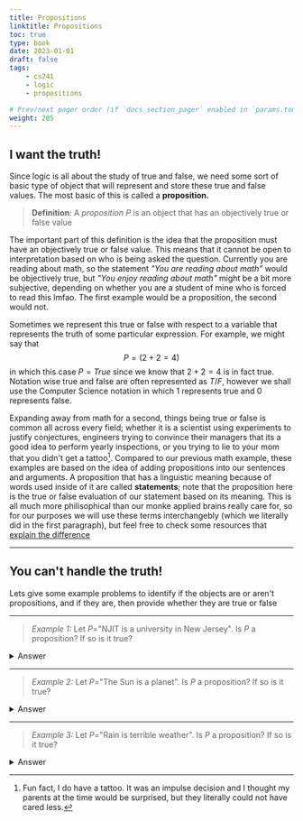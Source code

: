 ```yaml
---
title: Propositions
linktitle: Propositions
toc: true
type: book
date: 2023-01-01
draft: false
tags:
    - cs241
    - logic
    - propositions

# Prev/next pager order (if `docs_section_pager` enabled in `params.toml`)
weight: 205
---
```


## I want the truth!

Since logic is all about the study of true and false, we need some sort of basic type of
object that will represent and store these true and false values. The most basic of this
is called a __proposition.__

> __Definition__: A *proposition* $P$ is an object that has an objectively true or false value

The important part of this definition is the idea that the proposition must have an objectively true
or false value. This means that it cannot be open to interpretation based on who is being asked the
question. Currently you are reading about math, so the statement *"You are reading about math"* would be objectively true,
but *"You enjoy reading about math"* might be a bit more subjective, depending on whether you are a student
of mine who is forced to read this lmfao. The first example would be a proposition, the second would not.

Sometimes we represent this true or false with respect to a variable that represents the truth
of some particular expression. For example, we might say that
$$
P=\left(2+2=4\right)
$$
in which this case $P=True$ since we know that $2+2=4$ is in fact true. Notation wise
true and false are often represented as $T/F$, however we shall use the Computer Science notation
in which $1$ represents true and $0$ represents false.

Expanding away from math for a second, things being true or false is common all across every field; whether
it is a scientist using experiments to justify conjectures, engineers trying to convince their managers that
its a good idea to perform yearly inspections, or you trying to lie to your mom that you didn't get a tattoo[^1].
Compared to our previous math example, these examples are based on the idea of adding propositions into
our sentences and arguments. A proposition that has a linguistic meaning because of words used inside of
it are called __statements__; note that the proposition here is the true or false evaluation of our statement
based on its meaning. This is all much more philisophical than our monke applied brains really care for,
so for our purposes we will use these terms interchangebly (which we literally did in the first paragraph),
but feel free to check some resources that [explain the difference](https://philosophy.stackexchange.com/a/10896)

---

## You can't handle the truth!

Lets give some example problems to identify if the objects are or aren't propositions, and if they are,
then provide whether they are true or false

---

>*Example 1:* Let $P=$"NJIT is a university in New Jersey". Is $P$ a proposition? If so is it true?
<details>
  <summary>Answer</summary>
  Yes, $P$ is a proposition as it has an objective truth value, of which it is true because NJIT is a school inside of NJ.
</details>

---

>*Example 2:* Let $P=$"The Sun is a planet". Is $P$ a proposition? If so is it true?
<details>
  <summary>Answer</summary>
  Yes, $P$ is a proposition as it has an objective truth value, however this proposition is not true as the sun is a star, not a planet. Don't ask about pluto though 😢
</details>


---

>*Example 3:* Let $P=$"Rain is terrible weather". Is $P$ a proposition? If so is it true?
<details>
  <summary>Answer</summary>
  No, $P$ is not a proposition because its truth might change depending on who is being asked. I personally think the rain is amazing, however there are a non-negligable amount of losers out there who dislike the rain for some reason.
</details>

[^1]: Fun fact, I do have a tattoo. It was an impulse decision and I thought my parents at the time would be surprised, but they literally could not have cared less. 
